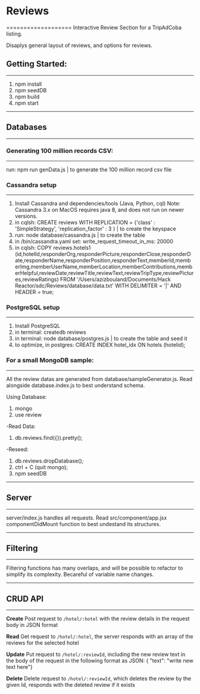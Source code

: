 # Reviews
===================
Interactive Review Section for a TripAdCoba listing.

Disaplys general layout of reviews, and options for reviews.


## Getting Started:
-------------------
1. npm install
2. npm seedDB
3. npm build
4. npm start

----------------

## Databases
------------
### Generating 100 million records CSV:
---------------------------------------
run: npm run genData.js | to generate the 100 million record csv file

### Cassandra setup
-------------------
1. Install Cassandra and dependencies/tools (Java, Python, cql)
   Note: Cassandra 3.x on MacOS requires java 8, and does not run on newer versions.
2. in cqlsh: CREATE reviews WITH REPLICATION = {'class' : 'SimpleStrategy', 'replication_factor' : 3 } | to create the keyspace
3. run: node database/cassandra.js | to create the table
4. in /bin/cassandra.yaml set: write_request_timeout_in_ms: 20000
5. in cqlsh: COPY reviews.hotels1 (id,hotelId,responderOrg,responderPicture,responderClose,responderDate,responderName,responderPosition,responderText,memberId,memberImg,memberUserName,memberLocation,memberContributions,memberHelpful,reviewDate,reviewTitle,reviewText,reviewTripType,reviewPictures,reviewRatings) FROM '/Users/azizbouland/Documents/Hack Reactor/sdc/Reviews/database/data.txt' WITH DELIMITER = '|' AND HEADER = true;

### PostgreSQL setup
--------------------
1. Install PostgreSQL
2. in terminal: createdb reviews
3. in terminal: node database/postgres.js | to create the table and seed it
4. to optimize, in postgres: CREATE INDEX hotel_idx ON hotels (hotelid);


### For a small MongoDB sample:
-------------------------------
All the review datas are generated from database/sampleGenerator.js.
Read alongside database.index.js to best understand schema.

Using Database:
1. mongo
2. use review

-Read Data:
1. db.reviews.find({}).pretty();

-Reseed:
1. db.reviews.dropDatabase();
2. ctrl + C (quit mongo);
3. npm seedDB

----------------

## Server
---------
server/index.js handles all requests.
Read src/component/app.jsx componentDidMount function to best undestand its structures.

----------------

## Filtering
------------
Filtering functions has many overlaps, and will be possible to refactor to simplify its complexity.
Becareful of variable name changes.

----------------

## CRUD API
-----------
**Create**
Post request to `/hotel/:hotel` with the review details in the request body in JSON format

**Read**
Get request to `/hotel/:hotel`, the server responds with an array of the reviews for the selected hotel

**Update**
Put request to `/hotel/:reviewId`, including the new review text in the body of the request in the following format as JSON: { "text": "write new text here"}


**Delete**
Delete request to `/hotel/:reviewId`, which deletes the review by the given Id, responds with the deleted review if it exists
